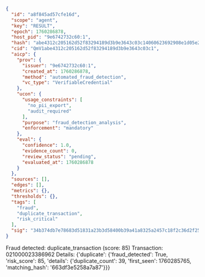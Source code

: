 ```json
{
  "id": "a8f845ad57cfe16d",
  "scope": "agent",
  "key": "RESULT",
  "epoch": 1760286878,
  "host_pid": "9e6742732c60:1",
  "hash": "abe4312c205162d52f83294189d3b9e3643c03c14060623692908e1d05e2f904",
  "cid": "QmV1abe4312c205162d52f83294189d3b9e3643c03c1",
  "aicp": {
    "prov": {
      "issuer": "9e6742732c60:1",
      "created_at": 1760286878,
      "method": "automated_fraud_detection",
      "vc_type": "VerifiableCredential"
    },
    "ucon": {
      "usage_constraints": [
        "no_pii_export",
        "audit_required"
      ],
      "purpose": "fraud_detection_analysis",
      "enforcement": "mandatory"
    },
    "eval": {
      "confidence": 1.0,
      "evidence_count": 0,
      "review_status": "pending",
      "evaluated_at": 1760286878
    }
  },
  "sources": [],
  "edges": [],
  "metrics": {},
  "thresholds": {},
  "tags": [
    "fraud",
    "duplicate_transaction",
    "risk_critical"
  ],
  "sig": "34b374db7e78683d51831a23b3d58400b39a41a8325a2457c18f2c36d2f25545"
}
```

Fraud detected: duplicate_transaction (score: 85)
Transaction: 021000023386962
Details: {'duplicate': {'fraud_detected': True, 'risk_score': 85, 'details': {'duplicate_count': 39, 'first_seen': 1760285765, 'matching_hash': '663df3e5258a7a87'}}}